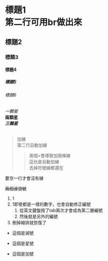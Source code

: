 # 標題1<br>第二行可用br做出來
## 標題2
### 標題3
#### 標題4
##### 標題5
###### 標題6


*一顆星*<br>
**兩顆星**<br>
***三顆星***<br>
<br>
>加線<br>
>第二行自動加線<br>
>>兩個>會導致加兩條線<br>
>>這也是自動加線<br>
去掉符號線都還在<br>

要空一行才會沒有線<br>


~~兩個波浪號~~


1. 1
2. 1即使都是一樣的數字，也會自動修正編號
    1. 從英文鍵盤按了tab兩次才會成為第二層編號
    2. 然後就是另外的編號
3. 刪掉縮排就恢復了
- 這個是減號
* 這個是星號
+ 這個是加號
